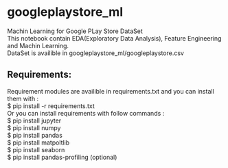 # googleplaystore_ml
Machin Learning for Google PLay Store DataSet</br>
This notebook contain EDA(Exploratory Data Analysis), Feature Engineering and Machin Learning.</br>
DataSet is availible in googleplaystore_ml/googleplaystore.csv</br>
## Requirements:
Requirement modules are availible in requirements.txt and you can install them with :</br>
$ pip install -r requirements.txt </br>
Or you can install requirements with follow commands :</br>
$ pip install jupyter</br>
$ pip install numpy</br>
$ pip install pandas</br>
$ pip install matpoltlib</br>
$ pip install seaborn</br>
$ pip install pandas-profiling (optional)</br>
